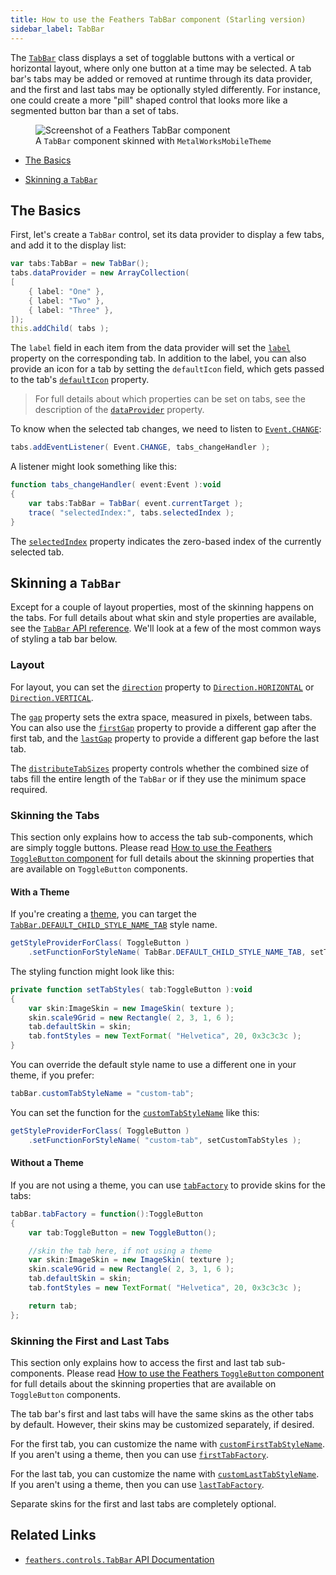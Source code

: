 ```yaml
---
title: How to use the Feathers TabBar component (Starling version)
sidebar_label: TabBar
---
```


The [`TabBar`](/api-reference/feathers/controls/TabBar.html) class displays a set of togglable buttons with a vertical or horizontal layout, where only one button at a time may be selected. A tab bar's tabs may be added or removed at runtime through its data provider, and the first and last tabs may be optionally styled differently. For instance, one could create a more "pill" shaped control that looks more like a segmented button bar than a set of tabs.

<figure>
<img src="/learn/as3-starling/images/tab-bar.png" srcset="/learn/as3-starling/images/tab-bar@2x.png 2x" alt="Screenshot of a Feathers TabBar component" />
<figcaption>A <code>TabBar</code> component skinned with <code>MetalWorksMobileTheme</code></figcaption>
</figure>

- [The Basics](#the-basics)

- [Skinning a `TabBar`](#skinning-a-tabbar)

## The Basics

First, let's create a `TabBar` control, set its data provider to display a few tabs, and add it to the display list:

```actionscript
var tabs:TabBar = new TabBar();
tabs.dataProvider = new ArrayCollection(
[
    { label: "One" },
    { label: "Two" },
    { label: "Three" },
]);
this.addChild( tabs );
```

The `label` field in each item from the data provider will set the [`label`](/api-reference/feathers/controls/Button.html#label) property on the corresponding tab. In addition to the label, you can also provide an icon for a tab by setting the `defaultIcon` field, which gets passed to the tab's [`defaultIcon`](/api-reference/feathers/controls/Button.html#defaultIcon) property.

> For full details about which properties can be set on tabs, see the description of the [`dataProvider`](/api-reference/feathers/controls/TabBar.html#dataProvider) property.

To know when the selected tab changes, we need to listen to [`Event.CHANGE`](/api-reference/feathers/controls/TabBar.html#event:change):

```actionscript
tabs.addEventListener( Event.CHANGE, tabs_changeHandler );
```

A listener might look something like this:

```actionscript
function tabs_changeHandler( event:Event ):void
{
    var tabs:TabBar = TabBar( event.currentTarget );
    trace( "selectedIndex:", tabs.selectedIndex );
}
```

The [`selectedIndex`](/api-reference/feathers/controls/TabBar.html#selectedIndex) property indicates the zero-based index of the currently selected tab.

## Skinning a `TabBar`

Except for a couple of layout properties, most of the skinning happens on the tabs. For full details about what skin and style properties are available, see the [`TabBar` API reference](/api-reference/feathers/controls/TabBar.html). We'll look at a few of the most common ways of styling a tab bar below.

### Layout

For layout, you can set the [`direction`](/api-reference/feathers/controls/TabBar.html#direction) property to [`Direction.HORIZONTAL`](/api-reference/feathers/layout/Direction.html#HORIZONTAL) or [`Direction.VERTICAL`](/api-reference/feathers/layout/Direction.html#VERTICAL).

The [`gap`](/api-reference/feathers/controls/TabBar.html#gap) property sets the extra space, measured in pixels, between tabs. You can also use the [`firstGap`](/api-reference/feathers/controls/TabBar.html#firstGap) property to provide a different gap after the first tab, and the [`lastGap`](/api-reference/feathers/controls/TabBar.html#lastGap) property to provide a different gap before the last tab.

The [`distributeTabSizes`](/api-reference/feathers/controls/TabBar.html#distributeTabSizes) property controls whether the combined size of tabs fill the entire length of the `TabBar` or if they use the minimum space required.

### Skinning the Tabs

This section only explains how to access the tab sub-components, which are simply toggle buttons. Please read [How to use the Feathers `ToggleButton` component](./toggle-button.md) for full details about the skinning properties that are available on `ToggleButton` components.

#### With a Theme

If you're creating a [theme](./themes.md), you can target the [`TabBar.DEFAULT_CHILD_STYLE_NAME_TAB`](/api-reference/feathers/controls/TabBar.html#DEFAULT_CHILD_STYLE_NAME_TAB) style name.

```actionscript
getStyleProviderForClass( ToggleButton )
    .setFunctionForStyleName( TabBar.DEFAULT_CHILD_STYLE_NAME_TAB, setTabStyles );
```

The styling function might look like this:

```actionscript
private function setTabStyles( tab:ToggleButton ):void
{
    var skin:ImageSkin = new ImageSkin( texture );
    skin.scale9Grid = new Rectangle( 2, 3, 1, 6 );
    tab.defaultSkin = skin;
    tab.fontStyles = new TextFormat( "Helvetica", 20, 0x3c3c3c );
}
```

You can override the default style name to use a different one in your theme, if you prefer:

```actionscript
tabBar.customTabStyleName = "custom-tab";
```

You can set the function for the [`customTabStyleName`](/api-reference/feathers/controls/TabBar.html#customTabStyleName) like this:

```actionscript
getStyleProviderForClass( ToggleButton )
    .setFunctionForStyleName( "custom-tab", setCustomTabStyles );
```

#### Without a Theme

If you are not using a theme, you can use [`tabFactory`](/api-reference/feathers/controls/TabBar.html#tabFactory) to provide skins for the tabs:

```actionscript
tabBar.tabFactory = function():ToggleButton
{
    var tab:ToggleButton = new ToggleButton();

    //skin the tab here, if not using a theme
    var skin:ImageSkin = new ImageSkin( texture );
    skin.scale9Grid = new Rectangle( 2, 3, 1, 6 );
    tab.defaultSkin = skin;
    tab.fontStyles = new TextFormat( "Helvetica", 20, 0x3c3c3c );

    return tab;
};
```

### Skinning the First and Last Tabs

This section only explains how to access the first and last tab sub-components. Please read [How to use the Feathers `ToggleButton` component](./toggle-button.md) for full details about the skinning properties that are available on `ToggleButton` components.

The tab bar's first and last tabs will have the same skins as the other tabs by default. However, their skins may be customized separately, if desired.

For the first tab, you can customize the name with [`customFirstTabStyleName`](/api-reference/feathers/controls/TabBar.html#customFirstTabStyleName). If you aren't using a theme, then you can use [`firstTabFactory`](/api-reference/feathers/controls/TabBar.html#firstTabFactory).

For the last tab, you can customize the name with [`customLastTabStyleName`](/api-reference/feathers/controls/TabBar.html#customLastTabStyleName). If you aren't using a theme, then you can use [`lastTabFactory`](/api-reference/feathers/controls/TabBar.html#lastTabFactory).

Separate skins for the first and last tabs are completely optional.

## Related Links

- [`feathers.controls.TabBar` API Documentation](/api-reference/feathers/controls/TabBar.html)
